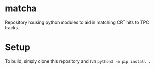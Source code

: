 # matcha
Repository housing python modules to aid in matching CRT hits to TPC tracks. 

# Setup
To build, simply clone this repository and run
`python3 -m pip install .`
